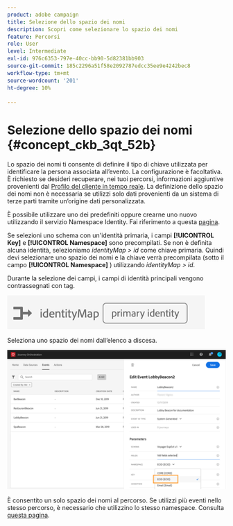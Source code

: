 ```yaml
---
product: adobe campaign
title: Selezione dello spazio dei nomi
description: Scopri come selezionare lo spazio dei nomi
feature: Percorsi
role: User
level: Intermediate
exl-id: 976c6353-797e-40cc-bb90-5d82381bb903
source-git-commit: 185c2296a51f58e2092787edcc35ee9e4242bec8
workflow-type: tm+mt
source-wordcount: '201'
ht-degree: 10%

---
```


# Selezione dello spazio dei nomi {#concept_ckb_3qt_52b}

Lo spazio dei nomi ti consente di definire il tipo di chiave utilizzata per identificare la persona associata all’evento. La configurazione è facoltativa. È richiesto se desideri recuperare, nei tuoi percorsi, informazioni aggiuntive provenienti dal [Profilo del cliente in tempo reale](https://experienceleague.adobe.com/docs/experience-platform/profile/home.html?lang=it). La definizione dello spazio dei nomi non è necessaria se utilizzi solo dati provenienti da un sistema di terze parti tramite un’origine dati personalizzata.

È possibile utilizzare uno dei predefiniti oppure crearne uno nuovo utilizzando il servizio Namespace Identity. Fai riferimento a questa [pagina](https://experienceleague.adobe.com/docs/experience-platform/identity/home.html?lang=it).

Se selezioni uno schema con un&#39;identità primaria, i campi **[!UICONTROL Key]** e **[!UICONTROL Namespace]** sono precompilati. Se non è definita alcuna identità, selezioniamo _identityMap > id_ come chiave primaria. Quindi devi selezionare uno spazio dei nomi e la chiave verrà precompilata (sotto il campo **[!UICONTROL Namespace]** ) utilizzando _identityMap > id_.

Durante la selezione dei campi, i campi di identità principali vengono contrassegnati con tag.

![](../assets/primary-identity.png)


Seleziona uno spazio dei nomi dall’elenco a discesa.

![](../assets/journey17.png)

È consentito un solo spazio dei nomi al percorso. Se utilizzi più eventi nello stesso percorso, è necessario che utilizzino lo stesso namespace. Consulta [questa pagina](../building-journeys/journey.md).
